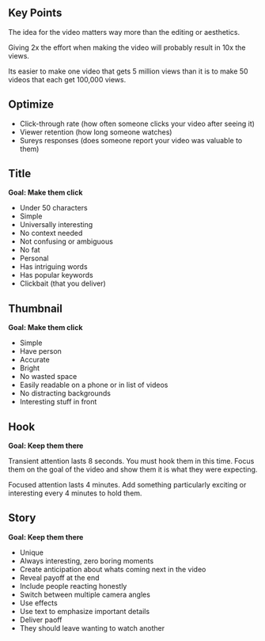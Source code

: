 ## Key Points

The idea for the video matters way more than the editing or aesthetics.

Giving 2x the effort when making the video will probably result in 10x the views.

Its easier to make one video that gets 5 million views than it is to make 50 videos that each get 100,000 views.

## Optimize

- Click-through rate (how often someone clicks your video after seeing it)
- Viewer retention (how long someone watches)
- Sureys responses (does someone report your video was valuable to them)

## Title

**Goal: Make them click**

- Under 50 characters
- Simple
- Universally interesting
- No context needed
- Not confusing or ambiguous
- No fat
- Personal
- Has intriguing words
- Has popular keywords
- Clickbait (that you deliver)

## Thumbnail

**Goal: Make them click**

- Simple
- Have person
- Accurate
- Bright
- No wasted space
- Easily readable on a phone or in list of videos
- No distracting backgrounds
- Interesting stuff in front

## Hook

**Goal: Keep them there**

Transient attention lasts 8 seconds. You must hook them in this time. Focus them on the goal of the video and show them it is what they were expecting.

Focused attention lasts 4 minutes. Add something particularly exciting or interesting every 4 minutes to hold them.

## Story

**Goal: Keep them there**

- Unique
- Always interesting, zero boring moments
- Create anticipation about whats coming next in the video
- Reveal payoff at the end
- Include people reacting honestly
- Switch between multiple camera angles
- Use effects
- Use text to emphasize important details
- Deliver paoff
- They should leave wanting to watch another
